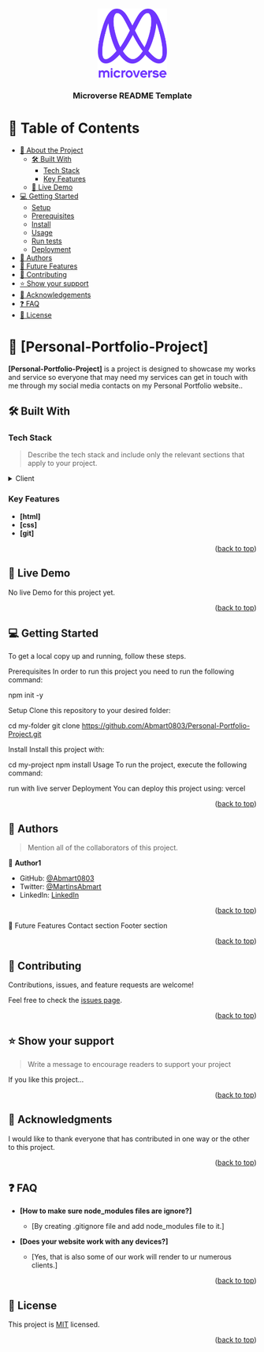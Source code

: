 <a name="readme-top"></a>

<!--
HOW TO USE:
This is an example of how you may give instructions on setting up your project locally.

Modify this file to match your project and remove sections that don't apply.

REQUIRED SECTIONS:
- Table of Contents
- About the Project
  - Built With
  - Live Demo
- Getting Started
- Authors
- Future Features
- Contributing
- Show your support
- Acknowledgements
- License

After you're finished please remove all the comments and instructions!
-->

<div align="center">

  <img src="murple_logo.png" alt="logo" width="140"  height="auto" />
  <br/>

  <h3><b>Microverse README Template</b></h3>

</div>

<!-- TABLE OF CONTENTS -->

# 📗 Table of Contents

- [📖 About the Project](#about-project)
  - [🛠 Built With](#built-with)
    - [Tech Stack](#tech-stack)
    - [Key Features](#key-features)
  - [🚀 Live Demo](#live-demo)
- [💻 Getting Started](#getting-started)
  - [Setup](#setup)
  - [Prerequisites](#prerequisites)
  - [Install](#install)
  - [Usage](#usage)
  - [Run tests](#run-tests)
  - [Deployment](#triangular_flag_on_post-deployment)
- [👥 Authors](#authors)
- [🔭 Future Features](#future-features)
- [🤝 Contributing](#contributing)
- [⭐️ Show your support](#support)
- [🙏 Acknowledgements](#acknowledgements)
- [❓ FAQ](#faq)
- [📝 License](#license)

<!-- PROJECT DESCRIPTION -->


# 📖 [Personal-Portfolio-Project] <a name="about-project"></a>

> 

**[Personal-Portfolio-Project]** is a project is designed to showcase my works and service so everyone that may need my services can get in touch with me through my social media contacts on my Personal Portfolio website..

## 🛠 Built With <a name="built-with"></a>

### Tech Stack <a name="tech-stack"></a>

> Describe the tech stack and include only the relevant sections that apply to your project.

<details>
  <summary>Client</summary>
  <ul>
    <li>html</a></li>
    <li>css</a></li>
    <li>git</a></li>
  </ul>
</details>



### Key Features <a name="key-features"></a>

- **[html]**
- **[css]**
- **[git]**

<p align="right">(<a href="#readme-top">back to top</a>)</p>

<!-- LIVE DEMO -->

## 🚀 Live Demo <a name="live-demo"></a>
No live Demo for this project yet.


<p align="right">(<a href="#readme-top">back to top</a>)</p>

<!-- GETTING STARTED -->

## 💻 Getting Started <a name="getting-started"></a>
To get a local copy up and running, follow these steps.

Prerequisites
In order to run this project you need to run the following command:

npm init -y

Setup
Clone this repository to your desired folder:

cd my-folder
git clone https://github.com/Abmart0803/Personal-Portfolio-Project.git

Install
Install this project with:

cd my-project
npm install
Usage
To run the project, execute the following command:

run with live server
Deployment
You can deploy this project using:
vercel

<p align="right">(<a href="#readme-top">back to top</a>)</p>

<!-- AUTHORS -->

## 👥 Authors <a name="authors"></a>

> Mention all of the collaborators of this project.

👤 **Author1**

- GitHub: [@Abmart0803](https://github.com/Abmart0803)
- Twitter: [@MartinsAbmart](https://twitter.com/MartinsAbmart)
- LinkedIn: [LinkedIn](https://linkedin.com/in/abmartcodingworld)

<p align="right">(<a href="#readme-top">back to top</a>)</p>

🔭 Future Features
 Contact section
 Footer section

<p align="right">(<a href="#readme-top">back to top</a>)</p>

<!-- CONTRIBUTING -->


## 🤝 Contributing <a name="contributing"></a>

Contributions, issues, and feature requests are welcome!

Feel free to check the [issues page](../../issues/).

<p align="right">(<a href="#readme-top">back to top</a>)</p>

<!-- SUPPORT -->

## ⭐️ Show your support <a name="support"></a>

> Write a message to encourage readers to support your project

If you like this project...


<p align="right">(<a href="#readme-top">back to top</a>)</p>

<!-- ACKNOWLEDGEMENTS -->


## 🙏 Acknowledgments <a name="acknowledgements"></a>

I would like to thank everyone that has contributed in one way or the other to this project.


<p align="right">(<a href="#readme-top">back to top</a>)</p>

<!-- FAQ (optional) -->

## ❓ FAQ <a name="faq"></a>

- **[How to make sure node_modules files are ignore?]**

  - [By creating .gitignore file and add node_modules file to it.]

- **[Does your website work with any devices?]**

  - [Yes, that is also some of our work will render to ur numerous clients.]


<p align="right">(<a href="#readme-top">back to top</a>)</p>

<!-- LICENSE -->

## 📝 License <a name="license"></a>

This project is [MIT](./LICENSE) licensed.



<p align="right">(<a href="#readme-top">back to top</a>)</p>
